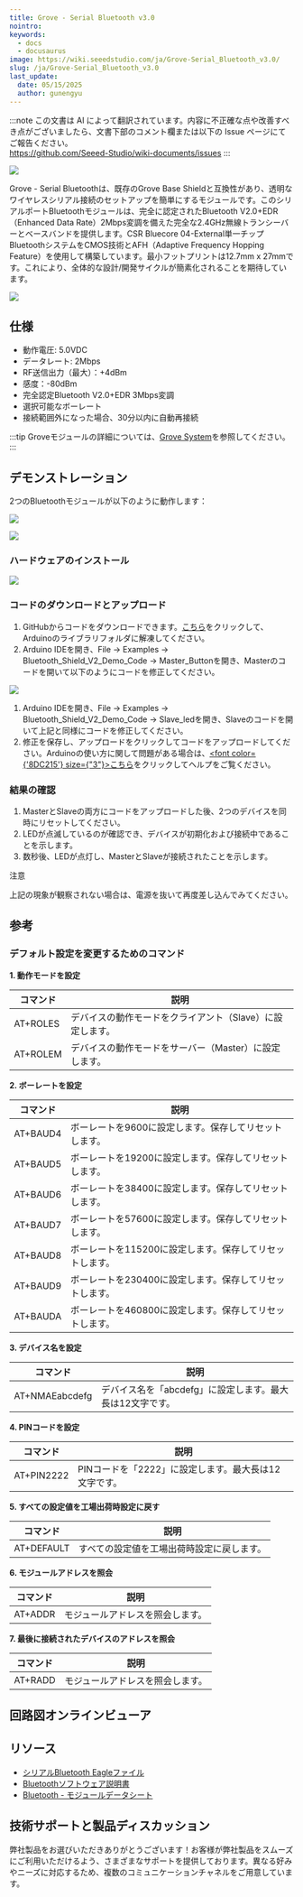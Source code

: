 ```yaml
---
title: Grove - Serial Bluetooth v3.0
nointro:
keywords:
  - docs
  - docusaurus
image: https://wiki.seeedstudio.com/ja/Grove-Serial_Bluetooth_v3.0/
slug: /ja/Grove-Serial_Bluetooth_v3.0
last_update:
  date: 05/15/2025
  author: gunengyu
---
```

:::note
この文書は AI によって翻訳されています。内容に不正確な点や改善すべき点がございましたら、文書下部のコメント欄または以下の Issue ページにてご報告ください。  
https://github.com/Seeed-Studio/wiki-documents/issues
:::

![](https://files.seeedstudio.com/wiki/Grove-Serial_Bluetooth_v3.0/img/Grove-Serial_Bluetooth_v3.0.jpg)

Grove - Serial Bluetoothは、既存のGrove Base Shieldと互換性があり、透明なワイヤレスシリアル接続のセットアップを簡単にするモジュールです。このシリアルポートBluetoothモジュールは、完全に認定されたBluetooth V2.0+EDR（Enhanced Data Rate）2Mbps変調を備えた完全な2.4GHz無線トランシーバーとベースバンドを提供します。CSR Bluecore 04-External単一チップBluetoothシステムをCMOS技術とAFH（Adaptive Frequency Hopping Feature）を使用して構築しています。最小フットプリントは12.7mm x 27mmです。これにより、全体的な設計/開発サイクルが簡素化されることを期待しています。

[![](https://files.seeedstudio.com/wiki/common/Get_One_Now_Banner.png)](https://www.seeedstudio.com/Grove-Serial-Bluetooth-v3.0-p-2475.html)

仕様
--------------

- 動作電圧: 5.0VDC
- データレート: 2Mbps
- RF送信出力（最大）：+4dBm
- 感度：-80dBm
- 完全認定Bluetooth V2.0+EDR 3Mbps変調
- 選択可能なボーレート
- 接続範囲外になった場合、30分以内に自動再接続

:::tip
Groveモジュールの詳細については、[Grove System](https://wiki.seeedstudio.com/ja/Grove_System/)を参照してください。
:::

デモンストレーション
-------------

2つのBluetoothモジュールが以下のように動作します：

![](https://files.seeedstudio.com/wiki/Grove-Serial_Bluetooth_v3.0/img/Ppt5.JPG)

![](https://files.seeedstudio.com/wiki/Grove-Serial_Bluetooth_v3.0/img/Ppt6.JPG)

### ハードウェアのインストール

![](https://files.seeedstudio.com/wiki/Grove-Serial_Bluetooth_v3.0/img/Grove_serial_bluetooth_3_.jpg.png)

### コードのダウンロードとアップロード

1. GitHubからコードをダウンロードできます。[こちら](https://github.com/Seeed-Studio/Bluetooth_Shield_V2_Demo_Code/archive/master.zip)をクリックして、Arduinoのライブラリフォルダに解凍してください。
2. Arduino IDEを開き、File -> Examples -> Bluetooth_Shield_V2_Demo_Code -> Master_Buttonを開き、Masterのコードを開いて以下のようにコードを修正してください。

![](https://files.seeedstudio.com/wiki/Grove-Serial_Bluetooth_v3.0/img/Grove_serial_bluetooth_4_.jpg.png)

1. Arduino IDEを開き、File -> Examples -> Bluetooth_Shield_V2_Demo_Code -> Slave_ledを開き、Slaveのコードを開いて上記と同様にコードを修正してください。
2. 修正を保存し、アップロードをクリックしてコードをアップロードしてください。Arduinoの使い方に関して問題がある場合は、<a href="/ja/Getting_Started_with_Seeeduino"><span><font color={'8DC215'} size={"3"}>こちら</font></span></a>をクリックしてヘルプをご覧ください。

### 結果の確認

1. MasterとSlaveの両方にコードをアップロードした後、2つのデバイスを同時にリセットしてください。
2. LEDが点滅しているのが確認でき、デバイスが初期化および接続中であることを示します。
3. 数秒後、LEDが点灯し、MasterとSlaveが接続されたことを示します。

<div class="admonition note">
<p class="admonition-title">注意</p>
上記の現象が観察されない場合は、電源を抜いて再度差し込んでみてください。
</div>

参考
---------

### デフォルト設定を変更するためのコマンド

**1. 動作モードを設定**

| コマンド  | 説明                                     |
|----------|-----------------------------------------|
| AT+ROLES | デバイスの動作モードをクライアント（Slave）に設定します。 |
| AT+ROLEM | デバイスの動作モードをサーバー（Master）に設定します。 |

**2. ボーレートを設定**

| コマンド  | 説明                                     |
|----------|-----------------------------------------|
| AT+BAUD4 | ボーレートを9600に設定します。保存してリセットします。 |
| AT+BAUD5 | ボーレートを19200に設定します。保存してリセットします。 |
| AT+BAUD6 | ボーレートを38400に設定します。保存してリセットします。 |
| AT+BAUD7 | ボーレートを57600に設定します。保存してリセットします。 |
| AT+BAUD8 | ボーレートを115200に設定します。保存してリセットします。 |
| AT+BAUD9 | ボーレートを230400に設定します。保存してリセットします。 |
| AT+BAUDA | ボーレートを460800に設定します。保存してリセットします。 |

**3. デバイス名を設定**

| コマンド        | 説明                                    |
|----------------|----------------------------------------|
| AT+NMAEabcdefg | デバイス名を「abcdefg」に設定します。最大長は12文字です。 |

**4. PINコードを設定**

| コマンド    | 説明                          |
|------------|------------------------------|
| AT+PIN2222 | PINコードを「2222」に設定します。最大長は12文字です。 |

**5. すべての設定値を工場出荷時設定に戻す**

| コマンド    | 説明                              |
|------------|----------------------------------|
| AT+DEFAULT | すべての設定値を工場出荷時設定に戻します。 |

**6. モジュールアドレスを照会**

| コマンド | 説明          |
|---------|--------------|
| AT+ADDR | モジュールアドレスを照会します。 |

**7. 最後に接続されたデバイスのアドレスを照会**

| コマンド | 説明          |
|---------|--------------|
| AT+RADD | モジュールアドレスを照会します。 |

<!-- ## Schematic Online Viewer -->

<!-- <div className="altium-ecad-viewer" data-project-src="https://files.seeedstudio.com/wiki/Grove-Serial_Bluetooth_v3.0/res/<div>
  Grove-Serial_Bluetooth_eagle_file.zip" style={{borderRadius: '0px 0px 4px 4px', height: 500, borderStyle: 'solid', borderWidth: 1, borderColor: 'rgb(241, 241, 241)', overflow: 'hidden', maxWidth: 1280, maxHeight: 700, boxSizing: 'border-box'}} -&gt; < div>
</div> -->

## 回路図オンラインビューア

<div className="altium-ecad-viewer" data-project-src="https://files.seeedstudio.com/wiki/Grove-Serial_Bluetooth_v3.0/res/<div>
  Grove-Serial_Bluetooth_eagle_file.zip" style={{borderRadius: '0px 0px 4px 4px', height: 500, borderStyle: 'solid', borderWidth: 1, borderColor: 'rgb(241, 241, 241)', overflow: 'hidden', maxWidth: 1280, maxHeight: 700, boxSizing: 'border-box'}}>
</div>

リソース
---------

- [シリアルBluetooth Eagleファイル](https://files.seeedstudio.com/wiki/Grove-Serial_Bluetooth_v3.0/res/Grove-Serial_Bluetooth_eagle_file.zip)
- [Bluetoothソフトウェア説明書](https://files.seeedstudio.com/wiki/Bluetooth_Shield_V2/res/Bluetooth_en.pdf)
- [Bluetooth - モジュールデータシート](https://files.seeedstudio.com/wiki/Grove-Serial_Bluetooth_v3.0/res/Bluetooth_module.pdf)

<!-- このMarkdownファイルは https://www.seeedstudio.com/wiki/Grove_-_Serial_Bluetooth_v3.0 から作成されました -->

## 技術サポートと製品ディスカッション

弊社製品をお選びいただきありがとうございます！お客様が弊社製品をスムーズにご利用いただけるよう、さまざまなサポートを提供しております。異なる好みやニーズに対応するため、複数のコミュニケーションチャネルをご用意しています。

<div class="button_tech_support_container">
<a href="https://forum.seeedstudio.com/" class="button_forum"></a> 
<a href="https://www.seeedstudio.com/contacts" class="button_email"></a>
</div>

<div class="button_tech_support_container">
<a href="https://discord.gg/eWkprNDMU7" class="button_discord"></a> 
<a href="https://github.com/Seeed-Studio/wiki-documents/discussions/69" class="button_discussion"></a>
</div>